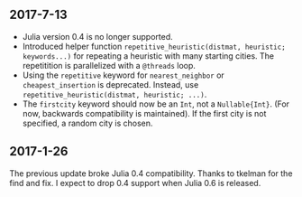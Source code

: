 ## 2017-7-13 ##
- Julia version 0.4 is no longer supported.
- Introduced helper function `repetitive_heuristic(distmat, heuristic; keywords...)` for repeating a heuristic with many starting cities. The repetitition is parallelized with a `@threads` loop.
- Using the `repetitive` keyword for `nearest_neighbor` or `cheapest_insertion` is deprecated. Instead, use `repetitive_heuristic(distmat, heuristic; ...)`. 
- The `firstcity` keyword should now be an `Int`, not a `Nullable{Int}`. (For now, backwards compatibility is maintained). If the first city is not specified, a random city is chosen.

## 2017-1-26 ##

The previous update broke Julia 0.4 compatibility. Thanks to tkelman for the find and fix. I expect to drop 0.4 support when Julia 0.6 is released.

